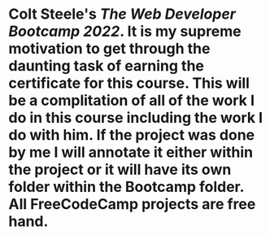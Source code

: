 # Colt Steele's <i>The Web Developer Bootcamp 2022</i>. It is my supreme motivation to get through the daunting task of earning the certificate for this course. This will be a complitation of all of the work I do in this course including the work I do with him. If the project was done by me I will annotate it either within the project or it will have its own folder within the Bootcamp folder. All FreeCodeCamp projects are free hand.
